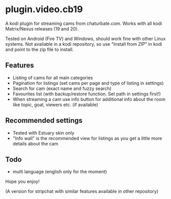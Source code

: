 # plugin.video.cb19
A kodi plugin for streaming cams from chaturbate.com. Works with all kodi Matrix/Nexus releases (19 and 20).

Tested on Android (Fire TV) and Windows, should work fine with other Linux systems. Not available in a kodi repository, so use "Install from ZIP" in kodi and point to the zip file to install.

## Features

- Listing of cams for all main categories
- Pagination for listings (set cams per page and type of listing in settings)
- Search for cam (exact name and fuzzy search)
- Favourites list (with backup/restore function. Set path in settings first!)
- When streaming a cam use info button for additional info about the room like topic, goal, viewers etc. (if available)

## Recommended settings

- Tested with Estuary skin only
- "Info wall" is the recommended view for listings as you get a little more details about the cam

## Todo

- multi language (english only for the moment)

Hope you enjoy!

(A version for stripchat with similar features available in other repository)